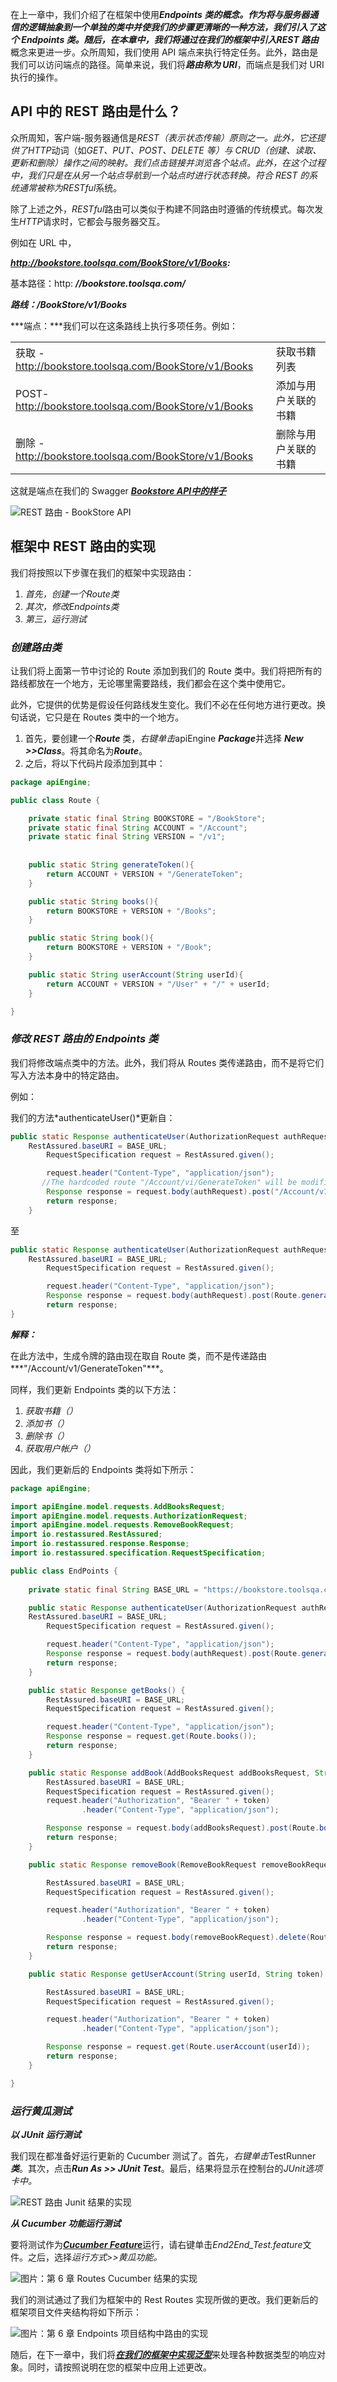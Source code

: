 在上一章中，我们介绍了在框架中使用***Endpoints 类的概念。***作为将与服务器通信的逻辑抽象到一个单独的类中并使我们的步骤更清晰的一种方法，我们引入了这个 Endpoints 类。随后，在本章中，我们将通过在我们的框架中引入***REST 路由***概念来更进一步。众所周知，我们使用 API 端点来执行特定任务。此外，路由是我们可以访问端点的路径。简单来说，我们将***路由称为 URI***，而端点是我们对 URI 执行的操作。

## API 中的 REST 路由是什么？

众所周知，客户端-服务器通信是*REST（表示状态传输）*原则之一。此外，它还提供了*HTTP*动词（如*GET、PUT、POST、DELETE 等）与 CRUD（创建、读取、更新和删除）*操作之间的映射。我们点击链接并浏览各个站点。此外，在这个过程中，我们只是在从另一个站点导航到一个站点时进行状态转换。*符合 REST 的*系统通常被称为*RESTful*系统。

除了上述之外，*RESTful*路由可以类似于构建不同路由时遵循的传统模式。每次发生*HTTP*请求时，它都会与服务器交互。

例如在 URL 中，

***http://bookstore.toolsqa.com/BookStore/v1/Books:***

基本路径：http: ***//bookstore.toolsqa.com/***

***路线：/BookStore/v1/Books***

***端点：***我们可以在这条路线上执行多项任务。例如：

|                                                        |                      |
| ------------------------------------------------------ | -------------------- |
| 获取 - http://bookstore.toolsqa.com/BookStore/v1/Books | 获取书籍列表         |
| POST-http://bookstore.toolsqa.com/BookStore/v1/Books   | 添加与用户关联的书籍 |
| 删除 - http://bookstore.toolsqa.com/BookStore/v1/Books | 删除与用户关联的书籍 |

这就是端点在我们的 Swagger [***Bookstore API中的样子***](https://bookstore.toolsqa.com/swagger/index.html)

![REST 路由 - BookStore API](https://toolsqa.com/gallery/Rest%20Assured/1.REST%20Routes-%20BookStore%20APIs.webp)

## 框架中 REST 路由的实现

我们将按照以下步骤在我们的框架中实现路由：

1.  *首先，创建一个Route类*
2.  *其次，修改Endpoints类*
3.  *第三，运行测试*

### ***创建路由类***

让我们将上面第一节中讨论的 Route 添加到我们的 Route 类中。我们将把所有的路线都放在一个地方，无论哪里需要路线，我们都会在这个类中使用它。

此外，它提供的优势是假设任何路线发生变化。我们不必在任何地方进行更改。换句话说，它只是在 Routes 类中的一个地方。

1.  首先，要创建一个***Route*** 类，*右键单击*apiEngine ***Package***并选择 ***New >>Class***。将其命名为***Route***。
2.  之后，将以下代码片段添加到其中：

```java
package apiEngine;

public class Route {

    private static final String BOOKSTORE = "/BookStore";
    private static final String ACCOUNT = "/Account";
    private static final String VERSION = "/v1";
    
    
    public static String generateToken(){
    	return ACCOUNT + VERSION + "/GenerateToken";
    }

    public static String books(){ 
    	return BOOKSTORE + VERSION + "/Books";
    }

    public static String book(){ 
    	return BOOKSTORE + VERSION + "/Book";
    }

    public static String userAccount(String userId){
    	return ACCOUNT + VERSION + "/User" + "/" + userId; 
    }

}
```

### ***修改 REST 路由的 Endpoints 类***

我们将修改端点类中的方法。此外，我们将从 Routes 类传递路由，而不是将它们写入方法本身中的特定路由。

例如：

我们的方法*authenticateUser()*更新自：

```java
public static Response authenticateUser(AuthorizationRequest authRequest) {
	RestAssured.baseURI = BASE_URL;
        RequestSpecification request = RestAssured.given();

        request.header("Content-Type", "application/json");
       //The hardcoded route "/Account/vi/GenerateToken" will be modified to take the route from the Route class
        Response response = request.body(authRequest).post("/Account/v1/GenerateToken");
        return response;
	}
```

至

```java
public static Response authenticateUser(AuthorizationRequest authRequest) {
	RestAssured.baseURI = BASE_URL;
        RequestSpecification request = RestAssured.given();

        request.header("Content-Type", "application/json");
        Response response = request.body(authRequest).post(Route.generateToken());
        return response;
}
```

***解释：***

在此方法中，生成令牌的路由现在取自 Route 类，而不是传递路由***"/Account/v1/GenerateToken"***。

同样，我们更新 Endpoints 类的以下方法：

1.  *获取书籍（）*
2.  *添加书（）*
3.  *删除书（）*
4.  *获取用户帐户（）*

因此，我们更新后的 Endpoints 类将如下所示：

```java
package apiEngine;

import apiEngine.model.requests.AddBooksRequest;
import apiEngine.model.requests.AuthorizationRequest;
import apiEngine.model.requests.RemoveBookRequest;
import io.restassured.RestAssured;
import io.restassured.response.Response;
import io.restassured.specification.RequestSpecification;

public class EndPoints {
	
    private static final String BASE_URL = "https://bookstore.toolsqa.com";

    public static Response authenticateUser(AuthorizationRequest authRequest) {
	RestAssured.baseURI = BASE_URL;
        RequestSpecification request = RestAssured.given();

        request.header("Content-Type", "application/json");
        Response response = request.body(authRequest).post(Route.generateToken());
        return response;
    }

    public static Response getBooks() {
        RestAssured.baseURI = BASE_URL;
        RequestSpecification request = RestAssured.given();

        request.header("Content-Type", "application/json");
        Response response = request.get(Route.books());
        return response;
    }

    public static Response addBook(AddBooksRequest addBooksRequest, String token) {
        RestAssured.baseURI = BASE_URL;
        RequestSpecification request = RestAssured.given();
        request.header("Authorization", "Bearer " + token)
                .header("Content-Type", "application/json");

        Response response = request.body(addBooksRequest).post(Route.books());
        return response;
    }

    public static Response removeBook(RemoveBookRequest removeBookRequest, String token) {

        RestAssured.baseURI = BASE_URL;
        RequestSpecification request = RestAssured.given();

        request.header("Authorization", "Bearer " + token)
                .header("Content-Type", "application/json");

        Response response = request.body(removeBookRequest).delete(Route.book());
        return response;
    }

    public static Response getUserAccount(String userId, String token) {

        RestAssured.baseURI = BASE_URL;
        RequestSpecification request = RestAssured.given();

        request.header("Authorization", "Bearer " + token)
                .header("Content-Type", "application/json");

        Response response = request.get(Route.userAccount(userId));
        return response;
    }

}
```

### ***运行黄瓜测试***

***以 JUnit 运行测试***

我们现在都准备好运行更新的 Cucumber 测试了。首先，*右键单击*TestRunner ***类***。其次，点击***Run As >> JUnit Test***。最后，结果将显示在控制台的*JUnit选项卡中。*

![REST 路由 Junit 结果的实现](https://toolsqa.com/gallery/Rest%20Assured/2.Implementation%20of%20REST%20Routes%20Junit%20Results.webp)

***从 Cucumber 功能运行测试***

要将测试作为[***Cucumber Feature***](https://www.toolsqa.com/cucumber/cucumber-jvm-feature-file/)运行，请右键单击*End2End_Test.feature*文件。之后，选择*运行方式>>黄瓜功能。*

![图片：第 6 章 Routes Cucumber 结果的实现](https://toolsqa.com/gallery/Rest%20Assured/3.Image%20Chapter%206%20Implementation%20of%20Routes%20Cucumber%20Results.webp)

我们的测试通过了我们为框架中的 Rest Routes 实现所做的更改。我们更新后的框架项目文件夹结构将如下所示：

![图片：第 6 章 Endpoints 项目结构中路由的实现](https://toolsqa.com/gallery/Rest%20Assured/4.Images%20Chapter%206%20Implementation%20of%20Routes%20in%20Endpoints%20Project%20Structure.webp)

随后，在下一章中，我们将[***在我们的框架中实现泛型***](https://www.toolsqa.com/rest-assured/generics-in-api-framework/)来处理各种数据类型的响应对象。同时，请按照说明在您的框架中应用上述更改。